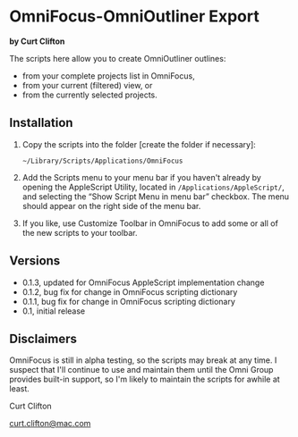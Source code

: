 # OmniFocus-OmniOutliner Export

**by Curt Clifton**

The scripts here allow you to create OmniOutliner outlines:

-   from your complete projects list in OmniFocus,
-   from your current (filtered) view, or
-   from the currently selected projects.


## Installation

1. Copy the scripts into the folder [create the folder if necessary]:

    `~/Library/Scripts/Applications/OmniFocus`

2. Add the Scripts menu to your menu bar if you haven't already by
opening the AppleScript Utility, located in `/Applications/AppleScript/`, and selecting the “Show Script Menu in menu bar” checkbox. The menu
should appear on the right side of the menu bar.

3. If you like, use Customize Toolbar in OmniFocus to add some or all of
the new scripts to your toolbar.

## Versions

-   0.1.3, updated for OmniFocus AppleScript implementation change
-   0.1.2, bug fix for change in OmniFocus scripting dictionary
-   0.1.1, bug fix for change in OmniFocus scripting dictionary
-   0.1, initial release

## Disclaimers

OmniFocus is still in alpha testing, so the scripts may break at any
time. I suspect that I'll continue to use and maintain them until the Omni Group provides built-in support, so I'm likely to maintain the scripts for awhile at least.

Curt Clifton

curt.clifton@mac.com
